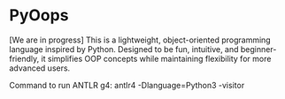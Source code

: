 # PyOops
[We are in progress] This is a lightweight, object-oriented programming language inspired by Python. Designed to be fun, intuitive, and beginner-friendly, it simplifies OOP concepts while maintaining flexibility for more advanced users. 

Command to run ANTLR g4: antlr4 -Dlanguage=Python3 -visitor

